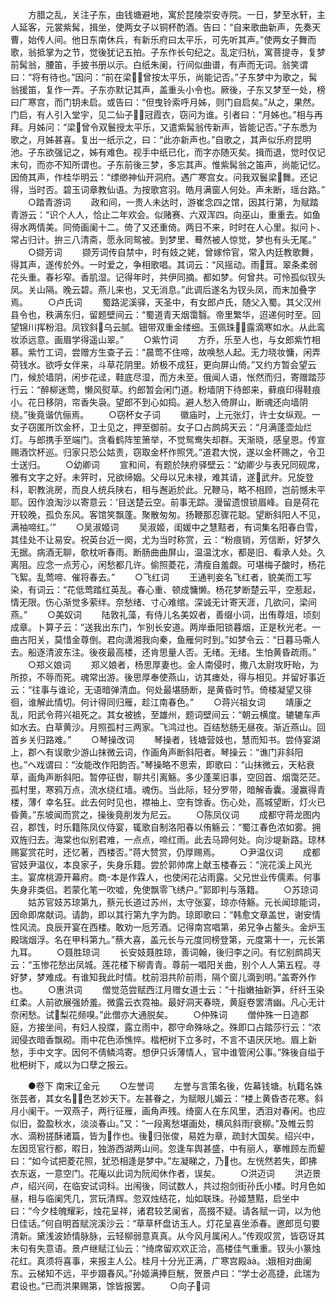 <!-- { "loadSidebar": true } -->
　　方腊之乱，关注子东，由钱塘避地，寓於昆陵崇安寺院。一日，梦至水轩，主人延客，元裳紫髯，揖坐，使两女子以铜杯酌酒。告曰：“自来歌曲新声，先奏天曹，始传人间。他日东南休兵，有新乐府曰太平乐，可先听其声。”使两女子舞而歌，翁抵掌为之节，觉後犹记五拍。子东作长句纪之。乱定归杭，寓菩提寺，复梦前髯翁，腰笛，手披书册以示。白纸朱阑，行间似曲谱，有声而无词。翁笑谓曰：“将有待也。”因问：“前在梁，曾按太平乐，尚能记否。”子东梦中为歌之，髯翁援笛，复作一弄。子东亦默记其声，盖重头小令也。厥後，子东又梦至一处，榜曰广寒宫，而门钥未启。或告曰：“但曳铃索呼月姊，则门自启矣。”从之，果然。门启，有人引入堂宇，见二仙子冠霞衣，窃问为谁。引者曰：“月姊也。”相与再拜。月姊问：“梁曾令双鬟授太平乐，又遣紫髯翁传新声，皆能记否。”子东悉为歌之，月姊甚喜。复出一纸示之，曰：“此亦新声也。”自歌之，其声似乐府昆明池。子东欲强记之，姊有难色。视手中纸已化，而字亦随灭矣。揖而退，觉时仅记末句，而亦不知所谓也。子东前後三梦，多忘其声。惟紫髯翁之笛声，尚能记忆。因倚其声，作桂华明云：“缥缈神仙开洞府。遇广寒宫女。问我双鬟梁舞。还记得，当时否。碧玉词章教仙语。为按歌宫羽。皓月满窗人何处。声未断，瑶台路。”
　　○踏青游词
　　政和间，一贵人未达时，游崔念四之馆，因其行第，为赋踏青游云：“识个人人，恰止二年欢会。似赌赛、六双浑四。向巫山，重重去。如鱼得水两情美。同倚画阑十二。倚了又还重倚。两日不来，时时在人心里。拟问卜、常占归计。拚三八清斋，愿永同鸳被。到梦里、蓦然被人惊觉，梦也有头无尾。”
　　○撷芳词
　　撷芳词传自禁中，时有妓之姥，曾嫁伶官，常入内廷教歌舞，得其声，遂传於外。一时爱之，争相歌唱。其词云：“风摇动。雨茸。翠条柔弱花头重。春衫窄。香肌湿。记得年时，共伊同摘。都如梦。何曾共。可怜孤似钗头凤。关山隔。晚云碧。燕儿来也，又无消息。”此调后遂名为钗头凤，而末加叠字焉。
　　○卢氏词
　　蜀路泥溪驿，天圣中，有女郎卢氏，随父入蜀。其父汉州县令也，秩满东归，留题壁间云：“蜀道青天烟霭翳。帝里繁华，迢递何时至。回望锦川挥粉泪。凤钗斜乌云腻。钿带双重金缕细。玉佩珠，露滴寒如水。从此鸾妆添远意。画眉学得遥山翠。”
　　○紫竹词
　　方乔，乐至人也，与女郎紫竹相慕。紫竹工词，尝赠方生查子云：“晨莺不住啼，故唤愁人起。无力晓妆慵，闲弄荷钱水。欲呼女伴来，斗草花阴里。娇极不成狂，更向屏山倚。”又约方暂会望云门，候於墙阴，闲步花迳，鞋底尽湿，而方未至。俄闻人语，怅然而归，寄赠踏莎行云：“醉柳迷莺，懒风熨草。约郎暂会闲门道。粉墙阴下待郎来，藓痕印得鞋痕小。花日移阴，帘香失袅。望郎不到心如捣。避人愁入倚屏山，断魂还向墙阴绕。”後竟谐伉俪焉。
　　○窃杯女子词
　　徽庙时，上元张灯，许士女纵观。一女子窃匿所饮金杯，卫士见之，押至御前。女子口占鹧鸪天云：“月满蓬壶灿烂灯。与郎携手至端门。贪看鹤阵笙箫举，不觉鸳鸯失却群。天渐晓，感皇恩。传宣赐酒饮杯巡。归家只恐公姑责，窃取金杯作照凭。”道君大悦，遂以金杯赐之，令卫士送归。
　　○幼卿词
　　宣和间，有题於陕府驿壁云：“幼卿少与表兄同砚席，雅有文字之好。未笄时，兄欲缔姻。父母以兄未禄，难其请，遂武弁。兄旋登科，职教洮房，而良人统兵陕右，相与邂逅於此。兄鞭马，略不相顾，岂前憾未平耶。因作浪淘沙以寄意云：‘目送楚云空。前事无踪。漫留遗恨锁眉峰。自是荷花开较晚，孤负东风。客馆笑飘蓬。聚散匆匆。扬鞭那忍骤花聪。望断斜阳人不见，满袖啼红。’”
　　○吴淑姬词
　　吴淑姬，闺媛中之慧黠者，有词集名阳春白雪，其佳处不让易安。祝英台近一阕，尤为当时称赏，云：“粉痕销，芳信断，好梦久无据。病酒无聊，欹枕听春雨。断肠曲曲屏山，温温沈水，都是旧、看承人处。久离阻。应念一点芳心，闲愁都几许。偷照菱花，清瘦自羞觑。可堪梅子酸时，杨花飞絮。乱莺啼、催将春去。”
　　○飞红词
　　王通判妾名飞红者，貌美而工写染，有词云：“花低莺踏红英乱。春心重、顿成慵懒。杨花梦断楚云平，空惹起，情无限。伤心渐觉多萦绊。奈愁绪、寸心难绾。深诚无计寄天涯，几欲问，梁间燕。”
　　○美奴词
　　陆敦礼藻，有侍儿名美奴者，善缀小词，出侑尊俎，顷刻成章。卜算子云：“送我出东门，乍别长安道。两岸垂阳锁暮烟，正是秋光老。一曲古阳关，莫惜金尊倒。君向潇湘我向秦，鱼雁何时到。”如梦令云：“日暮马嘶人去。船逐清波东注。後夜最高楼，还肯思量人否。无绪。无绪。生怕黄昏疏雨。”
　　○郑义娘词
　　郑义娘者，杨思厚妻也。金人南侵时，撒八太尉攻盱眙，为所掠，不辱而死。魂常出游。後思厚奉使燕山，访其瘗处，得与相见。并留好事近云：“往事与谁论，无语暗弹清血。何处最堪肠断，是黄昏时节。倚楼凝望又徘徊，谁解此情切。何计得同归雁，趁江南春色。”
　　○蒋兴祖女词
　　靖康之乱，阳武令蒋兴祖死之。其女被掳，至雄州，题词壁间云：“朝云横度。辘辘车声如水去。白草黄沙。月照孤村三两家。飞鸿过也。百结愁肠无昼夜。渐近燕山。回首乡关归路难。”
　　○琴操改词
　　琴操者，钱塘营妓也，慧而知书。尝侍宴湖上，郡ヘ有误歌少游山抹微云词，作画角声断斜阳者。琴操云：“谯门非斜阳也。”ヘ戏谓曰：“汝能改作阳韵否。”琴操略不思索，即歌曰：“山抹微云，天粘衰草，画角声断斜阳。暂停征辔，聊共引离觞。多少蓬莱旧事，空回首、烟霭茫茫。孤村里，寒鸦万点，流水绕红墙。魂伤。当此际，轻分罗带，暗解香囊。漫赢得青楼，薄亻幸名狂。此去何时见也，襟袖上、空有馀香。伤心处，高城望断，灯火已昏黄。”东坡闻而赏之，操後竟削发为尼云。
　　○陈凤仪词
　　成都守蒋龙图内召，郡饯，时乐籍陈凤仪侍宴，辄歌自制洛阳春以侑觞云：“蜀江春色浓如雾。拥双旌归去。海棠也似别君难，一点点，啼红雨。此去马蹄何处。向沙堤新路。琼林赐宴赏花时，还忆著，西楼否。”蒋大赞赏，仍厚赐焉。
　　○尹温仪词
　　成都官妓尹温仪，本良家子，失身乐籍。尝於郭帅席上献玉楼春云：“浣花溪上风光主。宴席桃源开幕府。商本是作霖人，也使闲花沾雨露。父兄世业传儒素。何事失身非类侣。若蒙化笔一吹嘘，免使飘零飞绣户。”郭即判与落籍。
　　○苏琼词
　　姑苏官妓苏琼第九，蔡元长道过苏州，太守张宴，琼亦侍觞。元长闻琼能词，因命即席献词。请韵，即以其行第九字为韵。琼即歌曰：“韩愈文章盖世，谢安情性风流。良辰开宴在西楼。敢劝一卮芳酒。记得南宫唱第，弟兄争占鳌头。金炉玉殿瑞烟浮。名在甲科第九。”蔡大喜，盖元长与元度同榜登第，元度第十一，元长第九耳。
　　○聂胜琼词
　　长安妓聂胜琼，善词翰，後归李之问。有忆别鹧鸪天云：“玉惨花愁出凤城。莲花楼下柳青青。尊前一唱阳关曲，别个人人第五程。寻好梦，梦难成。有谁知我此时情。枕前泪共阶前雨，隔个窗儿滴到明。”盖寄外作也。
　　○惠洪词
　　僧觉范尝赋西江月赠女道士云：“十指嫩抽新笋，纤纤玉染红柔。人前欲展强娇羞。微露云衣霓袖。最好洞天春晓，黄庭卷罢清幽。凡心无计奈闲愁。试梨花频嗅。”此僧亦大通脱矣。
　　○仲殊词
　　僧仲殊一日造郡庭，方接坐间，有妇人投牒，露立雨中，郡守命殊咏之。殊即口占踏莎行云：“浓润侵衣暗香飘砌。雨中花色添憔悴。楷杷树下立多时，不言不语厌厌地。眉上新愁，手中文字。因何不倩鳞鸿寄。想伊只诉薄情人，官中谁管闲公事。”殊後自缢于枇杷树下，咸以为口孽之报云。

　　●卷下 南宋辽金元
　　○左誉词
　　左誉与言策名後，佐幕钱塘。杭籍名姝张芸者，其女名，色艺妙天下。左甚眷之，为赋眼儿媚云：“楼上黄昏杏花寒。斜月小阑干。一双燕子，两行征雁，画角声残。绮窗人在东风里，洒泪对春闲。也应似旧，盈盈秋水，淡淡春山。”又：“一段离愁堪画处，横风斜雨衰柳。”及帷云剪水、滴粉搓酥诸篇，皆为作也。後归张俊，易姓为章，疏封大国矣。绍兴中，左因觅官行都，暇日，独游西湖两山间。忽逢车舆甚盛，中有丽人，搴帷顾左而颦曰：“如今试把菱花照，犹恐相逢是梦中。”左凝睇之，乃也。左恍然若失，即拂衣东返，一意空门。花庵以此词为阮闳休作者，误矣。
　　○洪迈词
　　洪迈景卢，绍兴间，在临安试词科。出闱後，同试数人，共过抱剑街孙氏小楼。时月色如昼，相与临阑凭几，赏玩清辉。忽双烛结花，灿如联珠。孙姬慧黠，启坐中曰：“今夕桂魄耀彩，烛花呈祥，诸君较艺阑省，高掇不疑。请各赋一词，以为他日佳话。”何自明首赋浣溪沙云：“草草杯盘访玉人。灯花呈喜坐添春。邀郎觅句要清新。黛浅波娇情脉脉，云轻柳弱意真真。从今风月属闲人。”传观叹赏，皆窃讶其末句有失意语。景卢继赋江仙云：“绮席留欢欢正洽，高楼佳气重重。钗头小篆烛花红。真须将喜事，来报主人公。桂月十分光正满，广寒宫殿。娥相对曲阑东。云梯知不远，平步蹑春风。”孙姬满捧巨觥，贺景卢曰：“学士必高捷，此瑞为君设也。”已而洪果赐第，馀皆报罢。
　　○向子词
